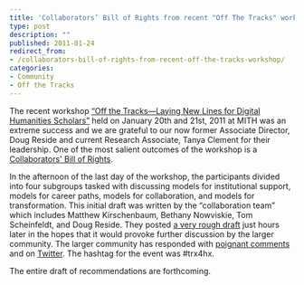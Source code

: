 ```yaml
---
title: 'Collaborators’ Bill of Rights from recent "Off The Tracks" workshop'
type: post
description: ""
published: 2011-01-24
redirect_from: 
- /collaborators-bill-of-rights-from-recent-off-the-tracks-workshop/
categories:
- Community
- Off the Tracks
---
```

The recent workshop [“Off the Tracks—Laying New Lines for Digital Humanities Scholars”](http://mith.umd.edu/offthetracks/) held on January 20th and 21st, 2011 at MITH was an extreme success and we are grateful to our now former Associate Director, Doug Reside and current Research Associate, Tanya Clement for their leadership. One of the most salient outcomes of the workshop is a [Collaborators' Bill of Rights](http://mith.umd.edu/offthetracks/recommendations/).

In the afternoon of the last day of the workshop, the participants divided into four subgroups tasked with discussing models for institutional support, models for career paths, models for collaboration, and models for transformation. This initial draft was written by the “collaboration team” which includes Matthew Kirschenbaum, Bethany Nowviskie, Tom Scheinfeldt, and Doug Reside. They posted [a very rough draft](http://mith.umd.edu/offthetracks/recommendations/) just hours later in the hopes that it would provoke further discussion by the larger community. The larger community has responded with [poignant comments](http://mith.umd.edu/offthetracks/recommendations/) and on [Twitter](http://twitter.com/#trx4hx). The hashtag for the event was #trx4hx.

The entire draft of recommendations are forthcoming.
